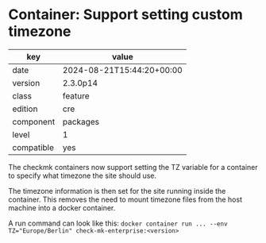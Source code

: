 [//]: # (werk v2)
# Container: Support setting custom timezone

key        | value
---------- | ---
date       | 2024-08-21T15:44:20+00:00
version    | 2.3.0p14
class      | feature
edition    | cre
component  | packages
level      | 1
compatible | yes

The checkmk containers now support setting the TZ variable for a container to specify what timezone the site should use.

The timezone information is then set for the site running inside the container.
This removes the need to mount timezone files from the host machine into a docker container.

A run command can look like this: `docker container run ... --env TZ="Europe/Berlin" check-mk-enterprise:<version>`

